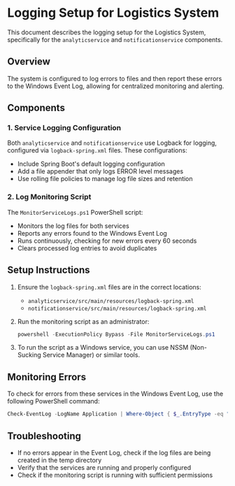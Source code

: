 # Logging Setup for Logistics System

This document describes the logging setup for the Logistics System, specifically for the `analyticservice` and `notificationservice` components.

## Overview

The system is configured to log errors to files and then report these errors to the Windows Event Log, allowing for centralized monitoring and alerting.

## Components

### 1. Service Logging Configuration

Both `analyticservice` and `notificationservice` use Logback for logging, configured via `logback-spring.xml` files. These configurations:

- Include Spring Boot's default logging configuration
- Add a file appender that only logs ERROR level messages
- Use rolling file policies to manage log file sizes and retention

### 2. Log Monitoring Script

The `MonitorServiceLogs.ps1` PowerShell script:

- Monitors the log files for both services
- Reports any errors found to the Windows Event Log
- Runs continuously, checking for new errors every 60 seconds
- Clears processed log entries to avoid duplicates

## Setup Instructions

1. Ensure the `logback-spring.xml` files are in the correct locations:
   - `analyticservice/src/main/resources/logback-spring.xml`
   - `notificationservice/src/main/resources/logback-spring.xml`

2. Run the monitoring script as an administrator:
   ```powershell
   powershell -ExecutionPolicy Bypass -File MonitorServiceLogs.ps1
   ```

3. To run the script as a Windows service, you can use NSSM (Non-Sucking Service Manager) or similar tools.

## Monitoring Errors

To check for errors from these services in the Windows Event Log, use the following PowerShell command:

```powershell
Check-EventLog -LogName Application | Where-Object { $_.EntryType -eq "Error" -and $_.Message -match "analyticsservice|notificationservice" }
```

## Troubleshooting

- If no errors appear in the Event Log, check if the log files are being created in the temp directory
- Verify that the services are running and properly configured
- Check if the monitoring script is running with sufficient permissions